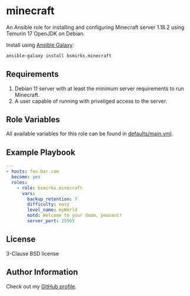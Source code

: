 minecraft
=========

An Ansible role for installing and configuring Minecraft server 1.18.2 using Temurin 17 OpenJDK on Debian.

Install using [Ansible Galaxy](https://galaxy.ansible.com/):

```bash
ansible-galaxy install bsmirks.minecraft
```

Requirements
------------

1. Debian 11 server with at least the minimum server requirements to run Minecraft.
1. A user capable of running with priveliged access to the server.

Role Variables
--------------

All available variables for this role can be found in [defaults/main.yml](defaults/main.yml).

Example Playbook
----------------

```yaml
---
- hosts: foo.bar.com
  become: yes
  roles:
    - role: bsmirks.minecraft
      vars:
        backup_retention: 7
        difficulty: easy
        level_name: myWorld
        motd: Welcome to your doom, peasant!
        server_port: 25565
```

License
-------

3-Clause BSD license

Author Information
------------------

Check out my [GitHub profile](https://github.com/bsmirks).
